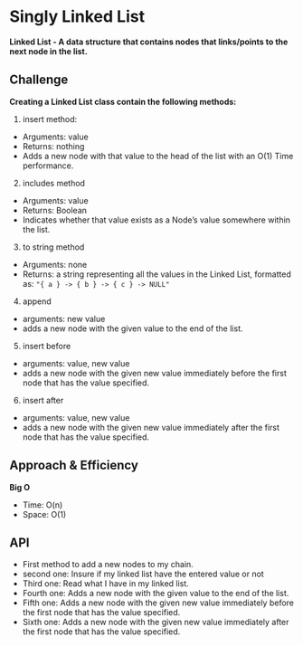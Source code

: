 # Singly Linked List
**Linked List - A data structure that contains nodes that links/points to the next node in the list.**

## Challenge

**Creating a Linked List class contain the following methods:**
1. insert method:
- Arguments: value
- Returns: nothing
- Adds a new node with that value to the head of the list with an O(1) Time performance.

2. includes method
- Arguments: value
- Returns: Boolean
- Indicates whether that value exists as a Node’s value somewhere within the list.

3. to string method
- Arguments: none
- Returns: a string representing all the values in the Linked List, formatted as:
`"{ a } -> { b } -> { c } -> NULL"`

4. append
- arguments: new value
- adds a new node with the given value to the end of the list.

5. insert before
- arguments: value, new value
- adds a new node with the given new value immediately before the first node that has the value specified.

6. insert after
- arguments: value, new value
- adds a new node with the given new value immediately after the first node that has the value specified.


## Approach & Efficiency
**Big O**
- Time: O(n)
- Space: O(1)

## API
- First method to add a new nodes to my chain.
- second one: Insure if my linked list have the entered value or not
- Third one: Read what I have in my linked list.
- Fourth one: Adds a new node with the given value to the end of the list.
- Fifth one: Adds a new node with the given new value immediately before the first node that has the value specified.
- Sixth one: Adds a new node with the given new value immediately after the first node that has the value specified.